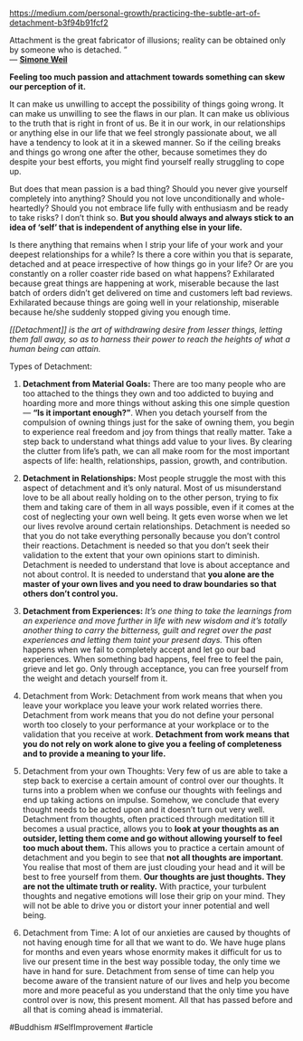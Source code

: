 https://medium.com/personal-growth/practicing-the-subtle-art-of-detachment-b3f94b91fcf2

Attachment is the great fabricator of illusions; reality can be obtained only by someone who is detached. ”  
― [**Simone Weil**](https://www.goodreads.com/author/show/18395.Simone_Weil)

**Feeling too much passion and attachment towards something can skew our perception of it.**

It can make us unwilling to accept the possibility of things going wrong. It can make us unwilling to see the flaws in our plan. It can make us oblivious to the truth that is right in front of us. Be it in our work, in our relationships or anything else in our life that we feel strongly passionate about, we all have a tendency to look at it in a skewed manner. So if the ceiling breaks and things go wrong one after the other, because sometimes they do despite your best efforts, you might find yourself really struggling to cope up.

But does that mean passion is a bad thing? Should you never give yourself completely into anything? Should you not love unconditionally and whole-heartedly? Should you not embrace life fully with enthusiasm and be ready to take risks? I don’t think so. **But you should always and always stick to an idea of ‘self’ that is independent of anything else in your life.**

Is there anything that remains when I strip your life of your work and your deepest relationships for a while? Is there a core within you that is separate, detached and at peace irrespective of how things go in your life? Or are you constantly on a roller coaster ride based on what happens? Exhilarated because great things are happening at work, miserable because the last batch of orders didn’t get delivered on time and customers left bad reviews. Exhilarated because things are going well in your relationship, miserable because he/she suddenly stopped giving you enough time.

*[[Detachment]] is the art of withdrawing desire from lesser things, letting them fall away, so as to harness their power to reach the heights of what a human being can attain.*

Types of Detachment:

1. **Detachment from Material Goals:** There are too many people who are too attached to the things they own and too addicted to buying and hoarding more and more things without asking this one simple question — **“Is it important enough?”**. When you detach yourself from the compulsion of owning things just for the sake of owning them, you begin to experience real freedom and joy from things that really matter. Take a step back to understand what things add value to your lives. By clearing the clutter from life’s path, we can all make room for the most important aspects of life: health, relationships, passion, growth, and contribution.

2. **Detachment in Relationships:** Most people struggle the most with this aspect of detachment and it’s only natural. Most of us misunderstand love to be all about really holding on to the other person, trying to fix them and taking care of them in all ways possible, even if it comes at the cost of neglecting your own well being. It gets even worse when we let our lives revolve around certain relationships. Detachment is needed so that you do not take everything personally because you don’t control their reactions. Detachment is needed so that you don’t seek their validation to the extent that your own opinions start to diminish. Detachment is needed to understand that love is about acceptance and not about control. It is needed to understand that **you alone are the master of your own lives and you need to draw boundaries so that others don’t control you.**

3. **Detachment from Experiences:** _It’s one thing to take the learnings from an experience and move further in life with new wisdom and it’s totally another thing to carry the bitterness, guilt and regret over the past experiences and letting them taint your present days._  This often happens when we fail to completely accept and let go our bad experiences. When something bad happens, feel free to feel the pain, grieve and let go. Only through acceptance, you can free yourself from the weight and detach yourself from it.

4. Detachment from Work: Detachment from work means that when you leave your workplace you leave your work related worries there. Detachment from work means that you do not define your personal worth too closely to your performance at your workplace or to the validation that you receive at work. **Detachment from work means that you do not rely on work alone to give you a feeling of completeness and to provide a meaning to your life.**

5. Detachment from your own Thoughts: Very few of us are able to take a step back to exercise a certain amount of control over our thoughts. It turns into a problem when we confuse our thoughts with feelings and end up taking actions on impulse. Somehow, we conclude that every thought needs to be acted upon and it doesn’t turn out very well. Detachment from thoughts, often practiced through meditation till it becomes a usual practice, allows you to **look at your thoughts as an outsider, letting them come and go without allowing yourself to feel too much about them.** This allows you to practice a certain amount of detachment and you begin to see that **not all thoughts are important**. You realise that most of them are just clouding your head and it will be best to free yourself from them. **Our thoughts are just thoughts. They are not the ultimate truth or reality.** With practice, your turbulent thoughts and negative emotions will lose their grip on your mind. They will not be able to drive you or distort your inner potential and well being.

6. Detachment from Time: A lot of our anxieties are caused by thoughts of not having enough time for all that we want to do. We have huge plans for months and even years whose enormity makes it difficult for us to live our present time in the best way possible today, the only time we have in hand for sure. Detachment from sense of time can help you become aware of the transient nature of our lives and help you become more and more peaceful as you understand that the only time you have control over is now, this present moment. All that has passed before and all that is coming ahead is immaterial.



#Buddhism #SelfImprovement #article
